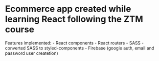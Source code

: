 # Ecommerce app created while learning React following the ZTM course

Features implemented:
		- React components
		- React routers
		- SASS
		- converted SASS to styled-components
		- Firebase (google auth, email and password user createtion)

